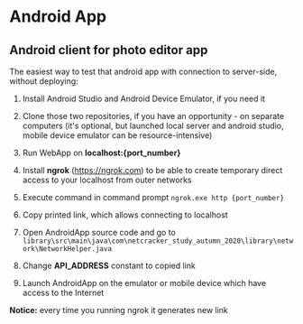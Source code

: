 # Android App
## Android client for photo editor app

The easiest way to test that android app with
connection to server-side, without deploying:

1. Install Android Studio and Android Device Emulator, if 
you need it

1. Clone those two repositories, if you have an opportunity -
on separate computers (it's optional, but launched local server and android studio, mobile device emulator can be resource-intensive) 

1. Run WebApp on **localhost:{port_number}**

1. Install **ngrok** (https://ngrok.com) to be able to create temporary
direct access to your localhost from outer networks

1. Execute command in command prompt 
`ngrok.exe http {port_number}`

1. Copy printed link, which allows connecting to localhost 

1. Open AndroidApp source code and go to `library\src\main\java\com\netcracker_study_autumn_2020\library\network\NetworkHelper.java`

1. Change **API_ADDRESS** constant to copied link

1. Launch AndroidApp on the emulator or mobile device which have access to the Internet

**Notice:** every time you running ngrok it generates new link 
